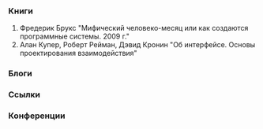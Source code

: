 ### Книги
1. Фредерик Брукс "Мифический человеко-месяц или как создаются программные системы. 2009 г."
2. Алан Купер, Роберт Рейман, Дэвид Кронин "Об интерфейсе. Основы проектирования взаимодействия"
### Блоги
### Ссылки
### Конференции